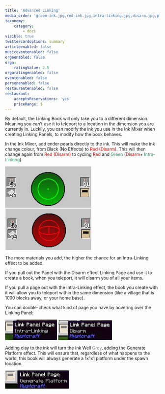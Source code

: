 ```yaml
---
title: 'Advanced Linking'
media_order: 'green-ink.jpg,red-ink.jpg,intra-linking.jpg,disarm.jpg,platform.jpg'
taxonomy:
    category:
        - docs
visible: true
twittercardoptions: summary
articleenabled: false
musiceventenabled: false
orgaenabled: false
orga:
    ratingValue: 2.5
orgaratingenabled: false
eventenabled: false
personenabled: false
restaurantenabled: false
restaurant:
    acceptsReservations: 'yes'
    priceRange: $
---
```


By default, the Linking Book will only take you to a different dimension. Meaning you can’t use it to teleport to a location in the dimension you are currently in. Luckily, you can modify the ink you use in the Ink Mixer when creating Linking Panels, to modify how the book behaves.

In the Ink Mixer, add ender pearls directly to the ink. This will make the ink change colour, from Black (No Effects) to <span style="color: #ff0000;">Red (Disarm)</span>. This will then change again from <span style="color: #ff0000;">Red (Disarm)</span> to cycling <span style="color: #ff0000;">Red</span> and <span style="color: #339966;">Green</span> (<span style="color: #ff0000;">Disarm</span>+ <span style="color: #339966;">Intra-Linking</span>). 

![](green-ink.jpg)![](red-ink.jpg)

The more materials you add, the higher the chance for an Intra-Linking effect to be added.

If you pull out the Panel with the Disarm effect Linking Page and use it to create a book, when you teleport, it will disarm you of all your items. 

If you pull a page out with the Intra-Linking effect, the book you create with it will allow you to teleport within the same dimension (like a village that is 1000 blocks away, or your home base).

You can double-check what kind of page you have by hovering over the Linking Panel:

![](intra-linking.jpg) ![](disarm.jpg)

Adding clay to the ink will turn the Ink Well <span style="color: #808080;">Grey</span>, adding the Generate Platform effect. This will ensure that, regardless of what happens to the world, this book will always generate a 1x1x1 platform under the spawn location.

![](platform.jpg)

